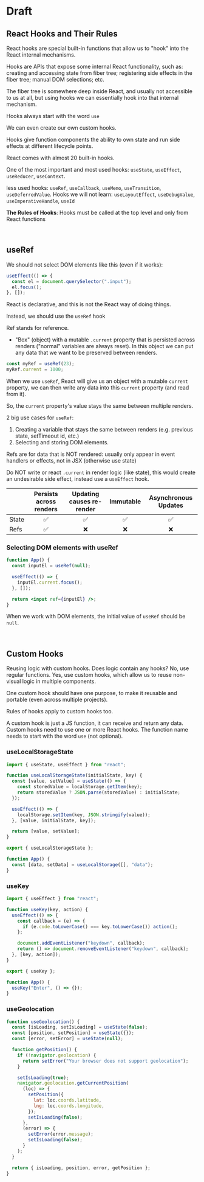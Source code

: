 # Draft

## React Hooks and Their Rules

React hooks are special built-in functions that allow us to "hook" into the React internal mechanisms.

Hooks are APIs that expose some internal React functionality, such as: creating and accessing state from fiber tree; registering side effects in the fiber tree; manual DOM selections; etc.

The fiber tree is somewhere deep inside React, and usually not accessible to us at all, but using hooks we can essentially hook into that internal mechanism.

Hooks always start with the word `use`

We can even create our own custom hooks.

Hooks give function components the ability to own state and run side effects at different lifecycle points.

React comes with almost 20 built-in hooks.

One of the most important and most used hooks: `useState`, `useEffect`, `useReducer`, `useContext`.

less used hooks: `useRef`, `useCallback`, `useMemo`, `useTransition`, `useDeferredValue`. Hooks we will not learn: `useLayoutEffect`, `useDebugValue`, `useImperativeHandle`, `useId`

**The Rules of Hooks**: Hooks must be called at the top level and only from React functions

<br>

## useRef

We should not select DOM elements like this (even if it works):

```jsx
useEffect(() => {
  const el = document.querySelector(".input");
  el.focus();
}, []);
```

React is declarative, and this is not the React way of doing things.

Instead, we should use the `useRef` hook

Ref stands for reference.

- "Box" (object) with a mutable `.current` property that is persisted across renders ("normal" variables are always reset). In this object we can put any data that we want to be preserved between renders.

```jsx
const myRef = useRef(23);
myRef.current = 1000;
```

When we use `useRef`, React will give us an object with a mutable `current` property, we can then write any data into this `current` property (and read from it).

So, the `current` property's value stays the same between multiple renders.

2 big use cases for `useRef`:

1. Creating a variable that stays the same between renders (e.g. previous state, setTimeout id, etc.)
2. Selecting and storing DOM elements.

Refs are for data that is NOT rendered: usually only appear in event handlers or effects, not in JSX (otherwise use state)

Do NOT write or react `.current` in render logic (like state), this would create an undesirable side effect, instead use a `useEffect` hook.

|       | Persists across renders | Updating causes re-render | Immutable | Asynchronous Updates |
| ----- | :---------------------: | :-----------------------: | :-------: | :------------------: |
| State |           ✅            |            ✅             |    ✅     |          ✅          |
| Refs  |           ✅            |            ❌             |    ❌     |          ❌          |

### Selecting DOM elements with useRef

```jsx
function App() {
  const inputEl = useRef(null);

  useEffect(() => {
    inputEl.current.focus();
  }, []);

  return <input ref={inputEl} />;
}
```

When we work with DOM elements, the initial value of `useRef` should be `null`.

<br>

## Custom Hooks

Reusing logic with custom hooks. Does logic contain any hooks? No, use regular functions. Yes, use custom hooks, which allow us to reuse non-visual logic in multiple components.

One custom hook should have one purpose, to make it reusable and portable (even across multiple projects).

Rules of hooks apply to custom hooks too.

A custom hook is just a JS function, it can receive and return any data. Custom hooks need to use one or more React hooks. The function name needs to start with the word `use` (not optional).

### useLocalStorageState

```jsx
import { useState, useEffect } from "react";

function useLocalStorageState(initialState, key) {
  const [value, setValue] = useState(() => {
    const storedValue = localStorage.getItem(key);
    return storedValue ? JSON.parse(storedValue) : initialState;
  });

  useEffect(() => {
    localStorage.setItem(key, JSON.stringify(value));
  }, [value, initialState, key]);

  return [value, setValue];
}

export { useLocalStorageState };

function App() {
  const [data, setData] = useLocalStorage([], "data");
}
```

### useKey

```jsx
import { useEffect } from "react";

function useKey(key, action) {
  useEffect(() => {
    const callback = (e) => {
      if (e.code.toLowerCase() === key.toLowerCase()) action();
    };

    document.addEventListener("keydown", callback);
    return () => document.removeEventListener("keydown", callback);
  }, [key, action]);
}

export { useKey };

function App() {
  useKey("Enter", () => {});
}
```

### useGeolocation

```jsx
function useGeolocation() {
  const [isLoading, setIsLoading] = useState(false);
  const [position, setPosition] = useState({});
  const [error, setError] = useState(null);

  function getPosition() {
    if (!navigator.geolocation) {
      return setError("Your browser does not support geolocation");
    }

    setIsLoading(true);
    navigator.geolocation.getCurrentPosition(
      (loc) => {
        setPosition({
          lat: loc.coords.latitude,
          lng: loc.coords.longitude,
        });
        setIsLoading(false);
      },
      (error) => {
        setError(error.message);
        setIsLoading(false);
      }
    );
  }

  return { isLoading, position, error, getPosition };
}
```
